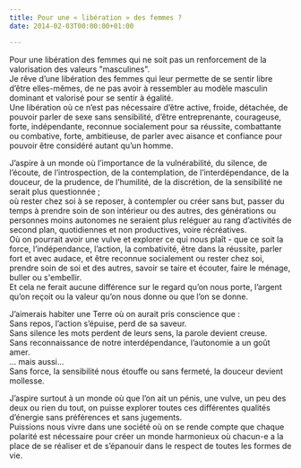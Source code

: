 ```yaml
---
title: Pour une « libération » des femmes ?
date: 2014-02-03T00:00:00+01:00

---
```

Pour une libération des femmes qui ne soit pas un renforcement de la valorisation des valeurs "masculines".  
Je rêve d’une libération des femmes qui leur permette de se sentir libre d’être elles-mêmes, de ne pas avoir à ressembler au modèle masculin dominant et valorisé pour se sentir à égalité.  
Une libération où ce n’est pas nécessaire d’être active, froide, détachée, de pouvoir parler de sexe sans sensibilité, d’être entreprenante, courageuse, forte, indépendante, reconnue socialement pour sa réussite, combattante ou combative, forte, ambitieuse, de parler avec aisance et confiance pour pouvoir être considéré autant qu’un homme.

J’aspire à un monde où l’importance de la vulnérabilité, du silence, de l’écoute, de l’introspection, de la contemplation, de l’interdépendance, de la douceur, de la prudence, de l’humilité, de la discrétion, de la sensibilité ne serait plus questionnée ;  
où rester chez soi à se reposer, à contempler ou créer sans but, passer du temps à prendre soin de son intérieur ou des autres, des générations ou personnes moins autonomes ne seraient plus reléguer au rang d’activités de second plan, quotidiennes et non productives, voire récréatives.  
Où on pourrait avoir une vulve et explorer ce qui nous plaît - que ce soit la force, l’indépendance, l’action, la combativité, être dans la réussite, parler fort et avec audace, et être reconnue socialement ou rester chez soi, prendre soin de soi et des autres, savoir se taire et écouter, faire le ménage, buller ou s'embellir.  
Et cela ne ferait aucune différence sur le regard qu’on nous porte, l’argent qu’on reçoit ou la valeur qu’on nous donne ou que l’on se donne.

J’aimerais habiter une Terre où on aurait pris conscience que :  
Sans repos, l’action s’épuise, perd de sa saveur.  
Sans silence les mots perdent de leurs sens, la parole devient creuse.  
Sans reconnaissance de notre interdépendance, l’autonomie a un goût amer.  
... mais aussi...  
Sans force, la sensibilité nous étouffe ou sans fermeté, la douceur devient mollesse.

J’aspire surtout à un monde où que l’on ait un pénis, une vulve, un peu des deux ou rien du tout, on puisse explorer toutes ces différentes qualités d’énergie sans préférences et sans jugements.  
Puissions nous vivre dans une société où on se rende compte que chaque polarité est nécessaire pour créer un monde harmonieux où chacun-e a la place de se réaliser et de s’épanouir dans le respect de toutes les formes de vie.